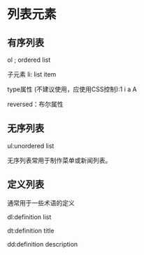 # 列表元素

## 有序列表

ol ; ordered list

子元素 li: list item

type属性 (不建议使用，应使用CSS控制):1 i a A

reversed：布尔属性

## 无序列表

ul:unordered list

无序列表常用于制作菜单或新闻列表。

## 定义列表

通常用于一些术语的定义

dl:definition list 

dt:definition title

dd:definition description